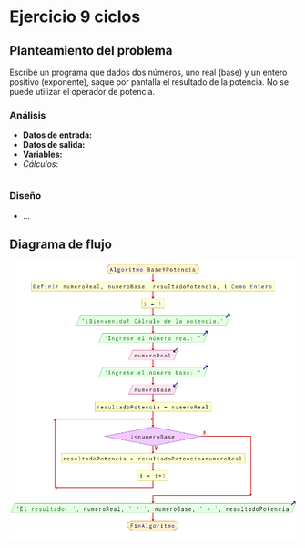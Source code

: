 # Ejercicio 9 ciclos

## Planteamiento del problema

Escribe un programa que dados dos números, uno real (base) y un entero positivo (exponente), saque por pantalla el resultado de la potencia. No se puede utilizar el operador de potencia.

### Análisis

- **Datos de entrada:**
- **Datos de salida:**
- **Variables:**
- *Cálculos*:
```C

```

### Diseño

- ...

## Diagrama de flujo

![DFD del ejercicio 9 ciclos](./Ejercicio9DFD.png)
